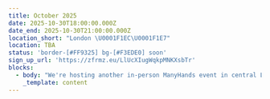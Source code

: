 ```yaml
---
title: October 2025
date: 2025-10-30T18:00:00.000Z
date_end: 2025-10-30T21:00:00.000Z
location_short: "London \U0001F1EC\U0001F1E7"
location: TBA
status: 'border-[#FF9325] bg-[#F3EDE0] soon'
sign_up_url: 'https://zfrmz.eu/LlUcXIugWqkpMNKXsbTr'
blocks:
  - body: "We're hosting another in-person ManyHands event in central London and we'd love to see you there.\U0001F918\n\nOur ManyHands October 2025 edition is brought to you by Digital Product People!\n\nWith our randomiser spinning up a unique product challenge on the night and speakers on board to spark inspiration, you're guaranteed a fun & creative evening! \U0001F64C\n\nGet ready to connect, learn, and collaborate with like-minded digital product enthusiasts. Network with likeminded pros, explore fun product challenges, and join our community of experts.\n\nWe'll provide great talks, hot pizza and cold drinks. What more would you like?!\n\nSee you there!\n"
    _template: content
---
```



